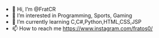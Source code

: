 - 👋 Hi, I’m @FratCR
- 👀 I’m interested in Programming, Sports, Gaming
- 🌱 I’m currently learning C,C#,Python,HTML,CSS,JSP
- 📫 How to reach me https://www.instagram.com/fratos0/

<!---
FratCR/FratCR is a ✨ special ✨ repository because its `README.md` (this file) appears on your GitHub profile.
--->

